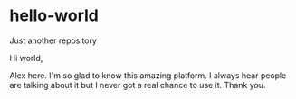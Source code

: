 # hello-world
Just another repository

Hi world,

Alex here. I'm so glad to know this amazing platform. I always hear people are talking about it but I never got a real chance to use it.
Thank you.
